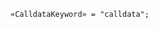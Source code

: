 <!-- This file is generated automatically by infrastructure scripts. Please don't edit by hand. -->

<!-- markdownlint-disable first-line-h1 -->

```{ .ebnf .slang-ebnf #CalldataKeyword }
«CalldataKeyword» = "calldata";
```
